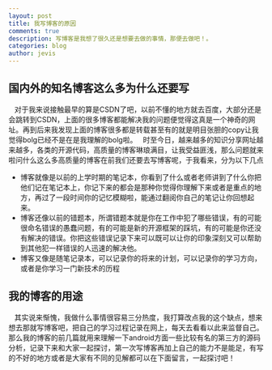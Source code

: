 ```yaml
---
layout: post
title: 我写博客的原因
comments: true
description: 写博客是我想了很久还是想要去做的事情，那便去做吧！。 
categories: blog
author: jevis
---
```




## 国内外的知名博客这么多为什么还要写 ##


  

 &nbsp;&nbsp; 对于我来说接触最早的算是CSDN了吧，以前不懂的地方就去百度，大部分还是会跳转到CSDN，上面的很多博客都能解决我的问题便觉得这真是一个神奇的网址。再到后来我发现上面的博客很多都是转载甚至有的就是明目张胆的copy让我觉得bolg已经不是在是我理解的bolg啦。
 &nbsp;&nbsp;时至今日，越来越多的知识分享网址越来越多，各类的开源代码，高质量的博客琳琅满目，让我受益匪浅，那么问题就来啦问什么这么多高质量的博客在前我们还要去写博客呢，于我看来，分为以下几点

 - 博客就像是以前的上学时期的笔记本，你看到了什么或者老师讲到了什么你把他们记在笔记本上，你记下来的都会是那种你觉得你理解下来或者是重点的地方，再过了一段时间你的记忆模糊啦，能通过翻阅你自己的笔记让你回想起来。
 - 博客还像以前的错题本，所谓错题本就是你在工作中犯了哪些错误，有的可能很命名错误的愚蠢问题，有的可能是新的开源框架的踩坑，有的可能是你还没有解决的错误。你把这些错误记录下来可以既可以让你的印象深刻又可以帮助到其他犯一样错误的人迅速的解决他。
 - 博客又像是随笔记录本，可以记录你的将来的计划，可以记录你的学习方向，或者是你学习一门新技术的历程




## 我的博客的用途 ##


&nbsp;&nbsp; 其实说来惭愧，我做什么事情很容易三分热度，我打算改点我的这个缺点，想来想去那就写博客吧，把自己的学习过程记录在网上，每天去看看以此来监督自己。那么我的博客的前几篇就用来理解一下android方面一些比较有名的第三方的源码分析，记录下来和大家一起探讨，第一次写博客再加上自己的能力不是能足，有写的不好的地方或者是大家有不同的见解都可以在下面留言，一起探讨吧！



